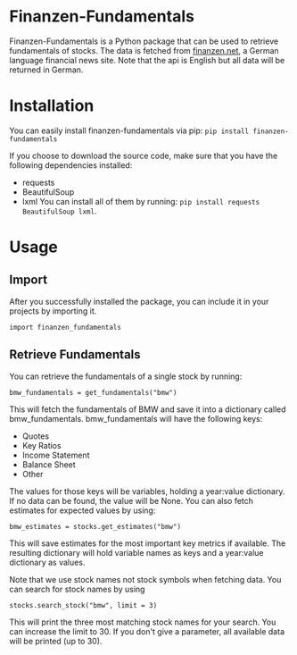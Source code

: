 # Finanzen-Fundamentals
Finanzen-Fundamentals is a Python package that can be used to retrieve fundamentals of stocks. The data is fetched from [finanzen.net](https://www.finanzen.net), a German language financial news site. Note that the api is English but all data will be returned in German.

# Installation
You can easily install finanzen-fundamentals via pip: `pip install finanzen-fundamentals`

If you choose to download the source code, make sure that you have the following dependencies installed:
* requests
* BeautifulSoup
* lxml
You can install all of them by running: `pip install requests BeautifulSoup lxml`.

# Usage
## Import
After you successfully installed the package, you can include it in your projects by importing it.

```import finanzen_fundamentals```

## Retrieve Fundamentals
You can retrieve the fundamentals of a single stock by running: 

```bmw_fundamentals = get_fundamentals("bmw")```

This will fetch the fundamentals of BMW and save it into a dictionary called bmw_fundamentals.
bmw_fundamentals will have the following keys:
* Quotes
* Key Ratios
* Income Statement
* Balance Sheet
* Other

The values for those keys will be variables, holding a year:value dictionary. If no data can be found, the value will be None.
You can also fetch estimates for expected values by using:

```bmw_estimates = stocks.get_estimates("bmw")```

This will save estimates for the most important key metrics if available. The resulting dictionary will hold variable names as keys and a year:value dictionary as values.

Note that we use stock names not stock symbols when fetching data. You can search for stock names by using

```stocks.search_stock("bmw", limit = 3)```

This will print the three most matching stock names for your search. You can increase the limit to 30. If you don't give a parameter, all available data will be printed (up to 30).
